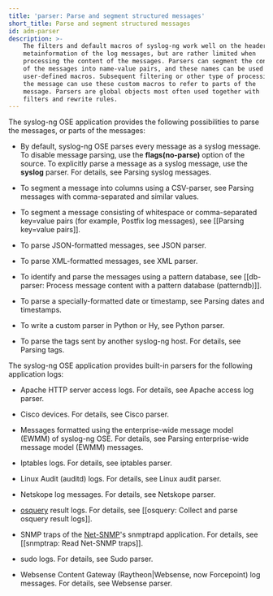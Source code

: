 ```yaml
---
title: 'parser: Parse and segment structured messages'
short_title: Parse and segment structured messages
id: adm-parser
description: >-
    The filters and default macros of syslog-ng work well on the headers and
    metainformation of the log messages, but are rather limited when
    processing the content of the messages. Parsers can segment the content
    of the messages into name-value pairs, and these names can be used as
    user-defined macros. Subsequent filtering or other type of processing of
    the message can use these custom macros to refer to parts of the
    message. Parsers are global objects most often used together with
    filters and rewrite rules.
---
```


The syslog-ng OSE application provides the following possibilities to
parse the messages, or parts of the messages:

- By default, syslog-ng OSE parses every message as a syslog message.
    To disable message parsing, use the **flags(no-parse)** option of
    the source. To explicitly parse a message as a syslog message, use
    the **syslog** parser. For details, see
    Parsing syslog messages.
- To segment a message into columns using a CSV-parser, see
    Parsing messages with comma-separated and similar values.

- To segment a message consisting of whitespace or comma-separated
    key=value pairs (for example, Postfix log messages), see
    [[Parsing key=value pairs]].
- To parse JSON-formatted messages, see JSON parser.

- To parse XML-formatted messages, see XML parser.

- To identify and parse the messages using a pattern database, see
    [[db-parser: Process message content with a pattern database (patterndb)]].

- To parse a specially-formatted date or timestamp, see
    Parsing dates and timestamps.
- To write a custom parser in Python or Hy, see
    Python parser.
- To parse the tags sent by another syslog-ng host. For details, see
    Parsing tags.

The syslog-ng OSE application provides built-in parsers for the
following application logs:

- Apache HTTP server access logs. For details, see
    Apache access log parser.
- Cisco devices. For details, see Cisco parser.

- Messages formatted using the enterprise-wide message model (EWMM) of
    syslog-ng OSE. For details, see
    Parsing enterprise-wide message model (EWMM) messages.

- Iptables logs. For details, see iptables parser.

- Linux Audit (auditd) logs. For details, see
    Linux audit parser.
- Netskope log messages. For details, see
    Netskope parser.
- [osquery](https://osquery.io) result logs. For details, see
    [[osquery: Collect and parse osquery result logs]].

- SNMP traps of the [Net-SNMP](http://www.net-snmp.org)\'s snmptrapd
    application. For details, see
    [[snmptrap: Read Net-SNMP traps]].
- sudo logs. For details, see Sudo parser.
- Websense Content Gateway (Raytheon\|Websense, now Forcepoint) log
    messages. For details, see Websense parser.
